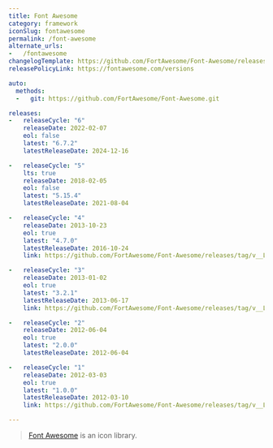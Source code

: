 ```yaml
---
title: Font Awesome
category: framework
iconSlug: fontawesome
permalink: /font-awesome
alternate_urls:
-   /fontawesome
changelogTemplate: https://github.com/FortAwesome/Font-Awesome/releases/tag/__LATEST__
releasePolicyLink: https://fontawesome.com/versions

auto:
  methods:
  -   git: https://github.com/FortAwesome/Font-Awesome.git

releases:
-   releaseCycle: "6"
    releaseDate: 2022-02-07
    eol: false
    latest: "6.7.2"
    latestReleaseDate: 2024-12-16

-   releaseCycle: "5"
    lts: true
    releaseDate: 2018-02-05
    eol: false
    latest: "5.15.4"
    latestReleaseDate: 2021-08-04

-   releaseCycle: "4"
    releaseDate: 2013-10-23
    eol: true
    latest: "4.7.0"
    latestReleaseDate: 2016-10-24
    link: https://github.com/FortAwesome/Font-Awesome/releases/tag/v__LATEST__

-   releaseCycle: "3"
    releaseDate: 2013-01-02
    eol: true
    latest: "3.2.1"
    latestReleaseDate: 2013-06-17
    link: https://github.com/FortAwesome/Font-Awesome/releases/tag/v__LATEST__

-   releaseCycle: "2"
    releaseDate: 2012-06-04
    eol: true
    latest: "2.0.0"
    latestReleaseDate: 2012-06-04

-   releaseCycle: "1"
    releaseDate: 2012-03-03
    eol: true
    latest: "1.0.0"
    latestReleaseDate: 2012-03-10
    link: https://github.com/FortAwesome/Font-Awesome/releases/tag/v__LATEST__

---
```


> [Font Awesome](https://fontawesome.com/) is an icon library.
